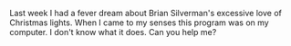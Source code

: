 Last week I had a fever dream about Brian Silverman's excessive love of Christmas lights. When I came to my senses this program was on my computer. I don't know what it does. Can you help me?
